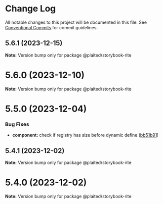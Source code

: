 # Change Log

All notable changes to this project will be documented in this file.
See [Conventional Commits](https://conventionalcommits.org) for commit guidelines.

## 5.6.1 (2023-12-15)

**Note:** Version bump only for package @plaited/storybook-rite





# 5.6.0 (2023-12-10)

**Note:** Version bump only for package @plaited/storybook-rite





# 5.5.0 (2023-12-04)


### Bug Fixes

* **component:** check if registry has size before dynamic define ([bb51b91](https://github.com/plaited/plaited/commit/bb51b912622aa843afa0313004876d7ba656d4ce))





## 5.4.1 (2023-12-02)

**Note:** Version bump only for package @plaited/storybook-rite





# 5.4.0 (2023-12-02)

**Note:** Version bump only for package @plaited/storybook-rite

